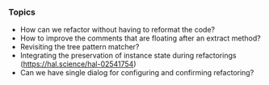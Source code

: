 
### Topics


- How can we refactor without having to reformat the code?
- How to improve the comments that are floating after an extract method?
- Revisiting the tree pattern matcher?
- Integrating the preservation of instance state during refactorings (https://hal.science/hal-02541754)
- Can we have single dialog for configuring and confirming refactoring?
